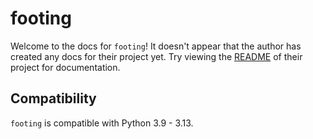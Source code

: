 # footing

Welcome to the docs for `footing`! It doesn't appear that the author has created any docs for their project yet. Try viewing the [README](https://github.com/AmbitionEng/footing) of their project for documentation.

## Compatibility

`footing` is compatible with Python 3.9 - 3.13.
